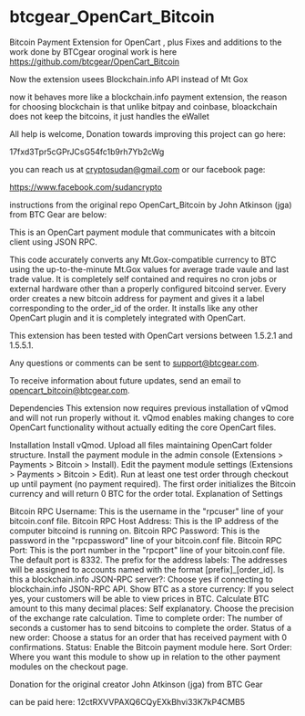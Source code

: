 btcgear_OpenCart_Bitcoin
========================

Bitcoin Payment Extension for OpenCart , plus Fixes and additions to the work done by BTCgear oroginal work is here https://github.com/btcgear/OpenCart_Bitcoin

Now the extension usees Blockchain.info API instead of Mt Gox

now it behaves more like a blockchain.info payment extension, the reason for choosing blockchain is that unlike bitpay and coinbase, bloackchain does not keep the bitcoins, it just handles the eWallet

All help is welcome, Donation towards improving this project can go here:

17fxd3Tpr5cGPrJCsG54fc1b9rh7Yb2cWg

you can reach us at cryptosudan@gmail.com or our facebook page:

https://www.facebook.com/sudancrypto

instructions from the original repo OpenCart_Bitcoin by John Atkinson (jga) from BTC Gear are below:



This is an OpenCart payment module that communicates with a bitcoin client using JSON RPC.

This code accurately converts any Mt.Gox-compatible currency to BTC using the up-to-the-minute Mt.Gox values for average trade vaule and last trade value. It is completely self contained and requires no cron jobs or external hardware other than a properly configured bitcoind server. Every order creates a new bitcoin address for payment and gives it a label corresponding to the order_id of the order. It installs like any other OpenCart plugin and it is completely integrated with OpenCart.

This extension has been tested with OpenCart versions between 1.5.2.1 and 1.5.5.1.

Any questions or comments can be sent to support@btcgear.com.

To receive information about future updates, send an email to opencart_bitcoin@btcgear.com.

Dependencies
This extension now requires previous installation of vQmod and will not run properly without it. vQmod enables making changes to core OpenCart functionality without actually editing the core OpenCart files.

Installation
Install vQmod.
Upload all files maintaining OpenCart folder structure.
Install the payment module in the admin console (Extensions > Payments > Bitcoin > Install).
Edit the payment module settings (Extensions > Payments > Bitcoin > Edit).
Run at least one test order through checkout up until payment (no payment required). The first order initializes the Bitcoin currency and will return 0 BTC for the order total.
Explanation of Settings

Bitcoin RPC Username: This is the username in the "rpcuser" line of your bitcoin.conf file.
Bitcoin RPC Host Address: This is the IP address of the computer bitcoind is running on.
Bitcoin RPC Password: This is the password in the "rpcpassword" line of your bitcoin.conf file.
Bitcoin RPC Port: This is the port number in the "rpcport" line of your bitcoin.conf file. The default port is 8332.
The prefix for the address labels: The addresses will be assigned to accounts named with the format [prefix]_[order_id].
Is this a blockchain.info JSON-RPC server?: Choose yes if connecting to blockchain.info JSON-RPC API.
Show BTC as a store currency: If you select yes, your customers will be able to view prices in BTC.
Calculate BTC amount to this many decimal places: Self explanatory. Choose the precision of the exchange rate calculation.
Time to complete order: The number of seconds a customer has to send bitcoins to complete the order.
Status of a new order: Choose a status for an order that has received payment with 0 confirmations.
Status: Enable the Bitcoin payment module here.
Sort Order: Where you want this module to show up in relation to the other payment modules on the checkout page.


Donation for the original creator John Atkinson (jga) from BTC Gear

can be paid here: 12ctRXVVPAXQ6CQyEXkBhvi33K7kP4CMB5


